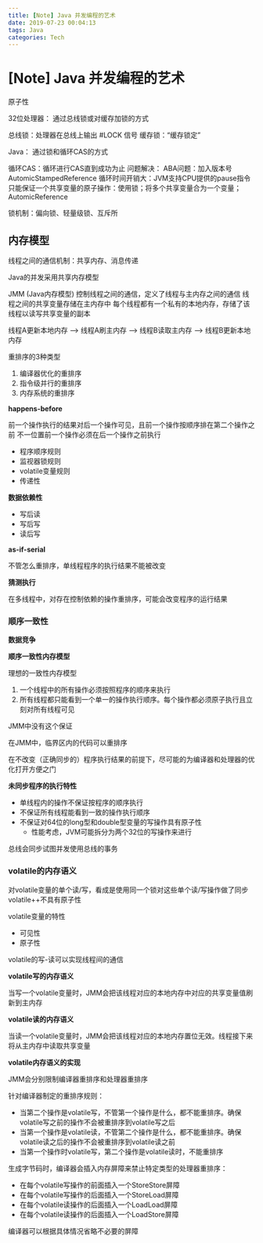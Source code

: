```yaml
---
title: [Note] Java 并发编程的艺术
date: 2019-07-23 00:04:13
tags: Java
categories: Tech
---
```


# [Note] Java 并发编程的艺术

原子性

32位处理器：
通过总线锁或对缓存加锁的方式

总线锁：处理器在总线上输出 #LOCK 信号
缓存锁：“缓存锁定”

Java：
通过锁和循环CAS的方式

循环CAS：循环进行CAS直到成功为止
问题解决：
ABA问题：加入版本号 AutomicStampedReference
循环时间开销大：JVM支持CPU提供的pause指令
只能保证一个共享变量的原子操作：使用锁；将多个共享变量合为一个变量；AutomicReference

锁机制：偏向锁、轻量级锁、互斥所


## 内存模型

线程之间的通信机制：共享内存、消息传递

Java的并发采用共享内存模型

JMM (Java内存模型) 控制线程之间的通信，定义了线程与主内存之间的通信
线程之间的共享变量存储在主内存中
每个线程都有一个私有的本地内存，存储了该线程以读写共享变量的副本

线程A更新本地内存 --> 线程A刷主内存 --> 线程B读取主内存 --> 线程B更新本地内存


重排序的3种类型
1. 编译器优化的重排序
2. 指令级并行的重排序
3. 内存系统的重排序


**happens-before**

前一个操作执行的结果对后一个操作可见，且前一个操作按顺序排在第二个操作之前
不一位置前一个操作必须在后一个操作之前执行

- 程序顺序规则
- 监视器锁规则
- volatile变量规则
- 传递性

**数据依赖性**

- 写后读
- 写后写
- 读后写

**as-if-serial**

不管怎么重排序，单线程程序的执行结果不能被改变

**猜测执行**

在多线程中，对存在控制依赖的操作重排序，可能会改变程序的运行结果


### 顺序一致性

**数据竞争**

**顺序一致性内存模型**

理想的一致性内存模型

1. 一个线程中的所有操作必须按照程序的顺序来执行
2. 所有线程都只能看到一个单一的操作执行顺序。每个操作都必须原子执行且立刻对所有线程可见

JMM中没有这个保证

在JMM中，临界区内的代码可以重排序

在不改变（正确同步的）程序执行结果的前提下，尽可能的为编译器和处理器的优化打开方便之门

**未同步程序的执行特性**

- 单线程内的操作不保证按程序的顺序执行
- 不保证所有线程能看到一致的操作执行顺序
- 不保证对64位的long型和double型变量的写操作具有原子性
  - 性能考虑，JVM可能拆分为两个32位的写操作来进行

总线会同步试图并发使用总线的事务

### volatile的内存语义

对volatile变量的单个读/写，看成是使用同一个锁对这些单个读/写操作做了同步
volatile++不具有原子性

volatile变量的特性
- 可见性
- 原子性

volatile的写-读可以实现线程间的通信

**volatile写的内存语义**

当写一个volatile变量时，JMM会把该线程对应的本地内存中对应的共享变量值刷新到主内存

**volatile读的内存语义**

当读一个volatile变量时，JMM会把该线程对应的本地内存置位无效。线程接下来将从主内存中读取共享变量

**volatile内存语义的实现**

JMM会分别限制编译器重排序和处理器重排序

针对编译器制定的重排序规则：
- 当第二个操作是volatile写，不管第一个操作是什么，都不能重排序。确保volatile写之前的操作不会被重排序到volatile写之后
- 当第一个操作是volatile读，不管第二个操作是什么，都不能重排序。确保volatile读之后的操作不会被重排序到volatile读之前
- 当第一个操作时volatile写，第二个操作是volatile读时，不能重排序

生成字节码时，编译器会插入内存屏障来禁止特定类型的处理器重排序：
- 在每个volatile写操作的前面插入一个StoreStore屏障
- 在每个volatile写操作的后面插入一个StoreLoad屏障
- 在每个volatile读操作的后面插入一个LoadLoad屏障
- 在每个volatile读操作的后面插入一个LoadStore屏障

编译器可以根据具体情况省略不必要的屏障

